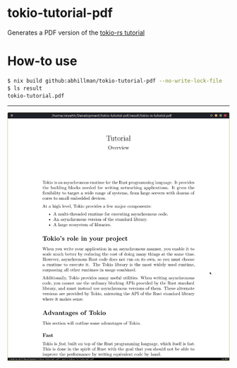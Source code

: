 # tokio-tutorial-pdf

Generates a PDF version of the [tokio-rs tutorial](https://github.com/tokio-rs/website/tree/master/content/tokio)

# How-to use

```bash
$ nix build github:abhillman/tokio-tutorial-pdf --no-write-lock-file
$ ls result
tokio-tutorial.pdf
```

---

![screenshot](imgs/screenshot.png)
